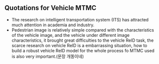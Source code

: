 ## Quotations for Vehicle MTMC

- The research on intelligent transportation system (ITS) has attracted much attention in academia and industry.
- Pedestrian image is relatively simple compared with the characteristics of the vehicle image, and the vehicle under different image characteristics, it brought great difficulties to the vehicle ReID task, the scarce research on vehicle ReID is a embarrassing situation, how to build a robust vehicle ReID model for the whole process fo MTMC used is also very important.(문장 개똥이네)
